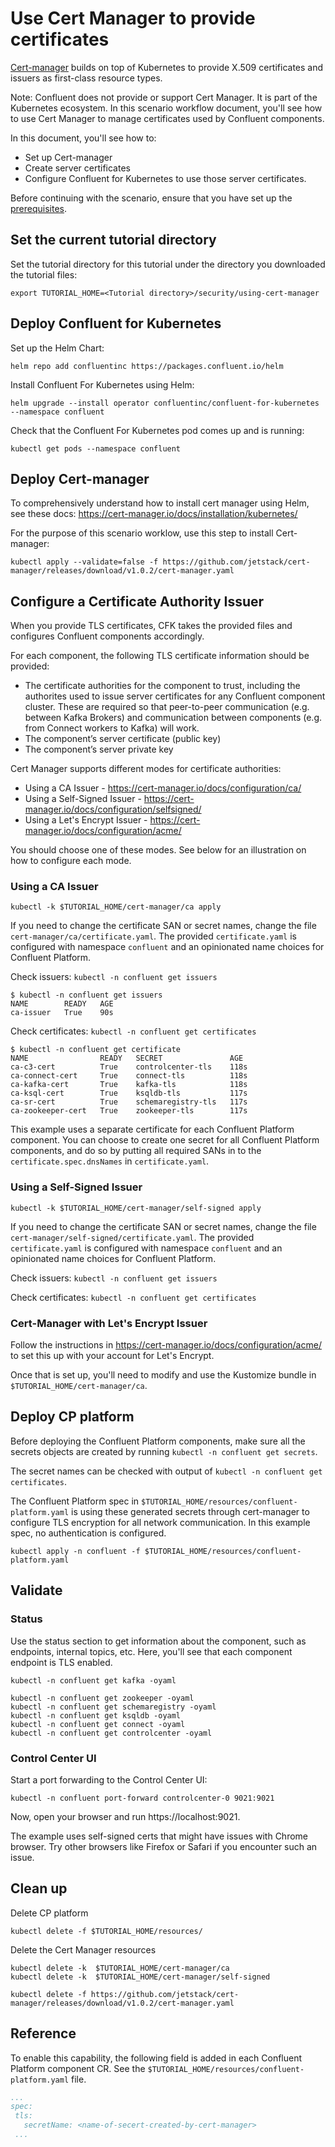 # Use Cert Manager to provide certificates

[Cert-manager](https://cert-manager.io/) builds on top of Kubernetes to provide X.509 
certificates and issuers as first-class resource types.

Note: Confluent does not provide or support Cert Manager. It is part of the Kubernetes ecosystem. 
In this scenario workflow document, you'll see how to use Cert Manager to manage certificates 
used by Confluent components.

In this document, you'll see how to:

- Set up Cert-manager
- Create server certificates
- Configure Confluent for Kubernetes to use those server certificates.

Before continuing with the scenario, ensure that you have set up the [prerequisites](https://github.com/confluentinc/confluent-kubernetes-examples/blob/master/README.md#prerequisites).

## Set the current tutorial directory

Set the tutorial directory for this tutorial under the directory you downloaded the tutorial files:

```
export TUTORIAL_HOME=<Tutorial directory>/security/using-cert-manager
```

## Deploy Confluent for Kubernetes

Set up the Helm Chart:

```
helm repo add confluentinc https://packages.confluent.io/helm
```

Install Confluent For Kubernetes using Helm:

```
helm upgrade --install operator confluentinc/confluent-for-kubernetes --namespace confluent
```
  
Check that the Confluent For Kubernetes pod comes up and is running:

```
kubectl get pods --namespace confluent
```

## Deploy Cert-manager

To comprehensively understand how to install cert manager using Helm, see these docs: https://cert-manager.io/docs/installation/kubernetes/

For the purpose of this scenario worklow, use this step to install Cert-manager:

```
kubectl apply --validate=false -f https://github.com/jetstack/cert-manager/releases/download/v1.0.2/cert-manager.yaml
```


## Configure a Certificate Authority Issuer

When you provide TLS certificates, CFK takes the provided files and configures Confluent components accordingly.

For each component, the following TLS certificate information should be provided:
- The certificate authorities for the component to trust, including the authorites used to issue server certificates for any Confluent component cluster. These are required so that peer-to-peer communication (e.g. between Kafka Brokers) and communication between components (e.g. from Connect workers to Kafka) will work.
- The component’s server certificate (public key)
- The component’s server private key

Cert Manager supports different modes for certificate authorities:
- Using a CA Issuer - https://cert-manager.io/docs/configuration/ca/
- Using a Self-Signed Issuer - https://cert-manager.io/docs/configuration/selfsigned/
- Using a Let's Encrypt Issuer - https://cert-manager.io/docs/configuration/acme/

You should choose one of these modes. See below for an illustration on how to configure each mode.
     
### Using a CA Issuer

```
kubectl -k $TUTORIAL_HOME/cert-manager/ca apply
```

If you need to change the certificate SAN or secret names, change the file `cert-manager/ca/certificate.yaml`. 
The provided `certificate.yaml` is configured  with namespace `confluent` and an opinionated name choices for Confluent Platform.

Check issuers: `kubectl -n confluent get issuers`

```
$ kubectl -n confluent get issuers
NAME        READY   AGE
ca-issuer   True    90s
```

Check certificates: `kubectl -n confluent get certificates`

```
$ kubectl -n confluent get certificate
NAME                READY   SECRET               AGE
ca-c3-cert          True    controlcenter-tls    118s
ca-connect-cert     True    connect-tls          118s
ca-kafka-cert       True    kafka-tls            118s
ca-ksql-cert        True    ksqldb-tls           117s
ca-sr-cert          True    schemaregistry-tls   117s
ca-zookeeper-cert   True    zookeeper-tls        117s
```

This example uses a separate certificate for each Confluent Platform component.  You can choose to create one secret for 
all Confluent Platform components, and do so by putting all required SANs in to the `certificate.spec.dnsNames` in 
`certificate.yaml`.

### Using a Self-Signed Issuer

```
kubectl -k $TUTORIAL_HOME/cert-manager/self-signed apply
```

If you need to change the certificate SAN or secret names, change the file `cert-manager/self-signed/certificate.yaml`. 
The provided `certificate.yaml` is configured  with namespace `confluent` and an opinionated name choices for Confluent Platform.

Check issuers: `kubectl -n confluent get issuers`

Check certificates: `kubectl -n confluent get certificates`

### Cert-Manager with Let's Encrypt Issuer

Follow the instructions in https://cert-manager.io/docs/configuration/acme/ to set this up with your account for Let's Encrypt.

Once that is set up, you'll need to modify and use the Kustomize bundle in `$TUTORIAL_HOME/cert-manager/ca`.

## Deploy CP platform

Before deploying the Confluent Platform components, make sure all the secrets objects are created by running
`kubectl -n confluent get secrets`. 

The secret names can be checked with output of `kubectl -n confluent get certificates`.

The Confluent Platform spec in `$TUTORIAL_HOME/resources/confluent-platform.yaml` is using these generated secrets 
through cert-manager to configure TLS encryption for all network communication. In this example spec, no authentication 
is configured.

```
kubectl apply -n confluent -f $TUTORIAL_HOME/resources/confluent-platform.yaml
```

## Validate

### Status

Use the status section to get information about the component, such as endpoints, internal topics, etc. Here, you'll see 
that each component endpoint is TLS enabled.

```
kubectl -n confluent get kafka -oyaml
```

```
kubectl -n confluent get zookeeper -oyaml
kubectl -n confluent get schemaregistry -oyaml
kubectl -n confluent get ksqldb -oyaml
kubectl -n confluent get connect -oyaml
kubectl -n confluent get controlcenter -oyaml
```

### Control Center UI

Start a port forwarding to the Control Center UI:

```
kubectl -n confluent port-forward controlcenter-0 9021:9021
```

Now, open your browser and run https://localhost:9021.

The example uses self-signed certs that might have issues with Chrome browser. Try other browsers like Firefox or Safari 
if you encounter such an issue.


## Clean up

Delete CP platform

```
kubectl delete -f $TUTORIAL_HOME/resources/
```

Delete the Cert Manager resources

```
kubectl delete -k  $TUTORIAL_HOME/cert-manager/ca
kubectl delete -k  $TUTORIAL_HOME/cert-manager/self-signed

kubectl delete -f https://github.com/jetstack/cert-manager/releases/download/v1.0.2/cert-manager.yaml
```


## Reference

To enable this capability, the following field is added in each Confluent Platform component CR. 
See the `$TUTORIAL_HOME/resources/confluent-platform.yaml` file.

```yaml
...
spec:
 tls:
   secretName: <name-of-secert-created-by-cert-manager>
 ...
```

